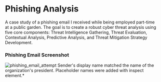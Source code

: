 # Phishing Analysis
A case study of a phishing email I received while being employed part-time at a public garden. The goal is to create a robust cyber threat analysis using five core components: Threat Intelligence Gathering, Threat Evaluation, Contextual Analysis, Predictive Analysis, and Threat Mitigation Strategy Development.

### Phishing Email Screenshot

![phishing_email_attempt](https://github.com/user-attachments/assets/9e785f7b-33c4-4979-ad0f-ae7dcec81799)
Sender's display name matched the name of the organization's president. Placeholder names were added with inspect element.*
